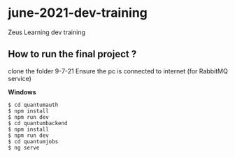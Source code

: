 # june-2021-dev-training
Zeus Learning dev training



## How to run the final project ?

clone the folder 9-7-21
Ensure the pc is connected to internet (for RabbitMQ service)

**Windows**<br />
```
$ cd quantumauth
$ npm install
$ npm run dev
$ cd quantumbackend
$ npm install
$ npm run dev
$ cd quantumjobs
$ ng serve
```
